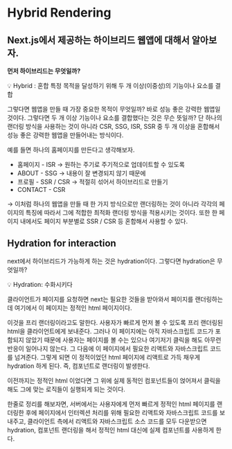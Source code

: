 # Hybrid Rendering

## Next.js에서 제공하는 하이브리드 웹앱에 대해서 알아보자.
**먼저 하이브리드는 무엇일까?**

<aside>
💡 Hybrid : 혼합
특정 목적을 달성하기 위해 두 개 이상(이중성)의 기능이나 요소를 결합
</aside>

그렇다면 웹앱을 만들 때 가장 중요한 목적이 무엇일까?
바로 성능 좋은 강력한 웹앱일 것이다.
그렇다면 두 개 이상 기능이나 요소를 결합했다는 것은 무슨 뜻일까?
단 하나의 랜더링 방식을 사용하는 것이 아니라 CSR, SSG, ISR, SSR 중 두 개 이상을 혼합해서 성능 좋은 강력한 웹앱을 만들어내는 방식이다.

예를 들면 하나의 홈페이지를 만든다고 생각해보자.
- 홈페이지 - ISR 
→ 원하는 주기로 주기적으로 업데이트할 수 있도록
- ABOUT - SSG 
→ 내용이 잘 변경되지 않기 때문에
- 프로필 - SSR / CSR
→ 적절히 섞어서 하이브리드로 만들기
- CONTACT - CSR

→ 이처럼 하나의 웹앱을 만들 때 한 가지 방식으로만 랜더링하는 것이 아니라 각각의 페이지의 특징에 따라서 그에 적합한 최적화 랜더링 방식을 적용시키는 것이다.
또한 한 페이지 내에서도 페이지 부분별로 SSR / CSR 등 혼합해서 사용할 수 있다.

## Hydration for interaction

next에서 하이브리드가 가능하게 하는 것은 hydration이다.
그렇다면 hydration은 무엇일까?

<aside>
💡 Hydration: 수화시키다
</aside>

클라이언트가 페이지를 요청하면 next는 필요한 것들을 받아와서 페이지를 랜더링하는데 여기에서 이 페이지는 정적인 html 페이지이다.

이것을 프리 랜더링이라고도 말한다.
사용자가 빠르게 먼저 볼 수 있도록 프리 랜더링된 html을 클라이언트에게 보내준다.
그러나 이 페이지에는 아직 자바스크립트 코드가 포함되지 않았기 때문에 사용자는 페이지를 볼 수는 있으나  여기저기 클릭을 해도 아무런 반응이 일어나지 않는다.
그 다음에 이 페이지에서 필요한 리액트와 자바스크립트 코드를 넘겨준다.
그렇게 되면 이 정적이었던 html 페이지에 리액트로 가득 채우게 hydration 하게 된다.
즉, 컴포넌트로 랜더링이 발생한다.

이전까지는 정적인 html 이었다면 그 위에 실제 동적인 컴포넌트들이 얹어져서 클릭을 해도 그에 맞는 로직들이 실행되게 되는 것이다.

한줄로 정리를 해보자면,
서버에서는 사용자에게 먼저 빠르게 정적인 html 페이지를 랜더링한 후에 페이지에서 인터렉션 처리를 위해 필요한 리액트와 자바스크립트 코드를 보내주고, 클라이언트 측에서 리액트와 자바스크립트 소스 코드를 모두 다운받으면 hydration, 컴포넌트 랜더링을 해서 정적인 html 대신에 실제 컴포넌트를 사용하게 한다.
